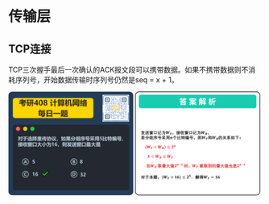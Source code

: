 # 传输层

## TCP连接

TCP三次握手最后一次确认的ACK报文段可以携带数据。如果不携带数据则不消耗序列号，开始数据传输时序列号仍然是seq = x + 1。







![fasongchuangkou](assets/%E4%BC%A0%E8%BE%93%E5%B1%82/fasongchuangkou.png)

